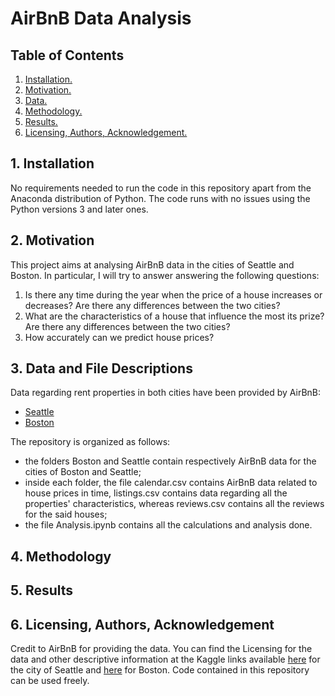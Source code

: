 # AirBnB Data Analysis

## Table of Contents
1. [ Installation. ](#inst)
2. [ Motivation. ](#motiv)
3. [ Data. ](#data)
4. [ Methodology. ](#method)
5. [ Results. ](#res)
6. [ Licensing, Authors, Acknowledgement. ](#lic)

<a name="inst"></a>
## 1. Installation
No requirements needed to run the code in this repository apart from the Anaconda distribution of Python. The code runs with no issues using the Python versions 3 and later ones.

<a name="motiv"></a>
## 2. Motivation
This project aims at analysing AirBnB data in the cities of Seattle and Boston.
In particular, I will try to answer answering the following questions:

  1. Is there any time during the year when the price of a house increases or decreases? Are there any differences between the two cities?
  2. What are the characteristics of a house that influence the most its prize? Are there any differences between the two cities?
  3. How accurately can we predict house prices?

<a name="data"></a>
## 3. Data and File Descriptions
Data regarding rent properties in both cities have been provided by AirBnB:
- [Seattle](https://www.kaggle.com/airbnb/seattle/data)
- [Boston](https://www.kaggle.com/airbnb/boston)

The repository is organized as follows:
- the folders Boston and Seattle contain respectively AirBnB data for the
cities of Boston and Seattle;
- inside each folder, the file calendar.csv contains AirBnB data related to
house prices in time, listings.csv contains data regarding all the properties'
characteristics, whereas reviews.csv contains all the reviews for the said houses;
- the file Analysis.ipynb contains all the calculations and analysis done.

<a name="method"></a>
## 4. Methodology

<a name="res"></a>
## 5. Results

<a name="lic"></a>
## 6. Licensing, Authors, Acknowledgement
Credit to AirBnB for providing the data. You can find the Licensing for the data and other descriptive information at the Kaggle links available [here](https://www.kaggle.com/airbnb/seattle/data) for the city of Seattle and [here](https://www.kaggle.com/airbnb/boston) for Boston. Code contained in this repository can be used freely.
